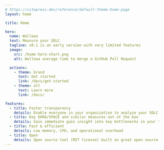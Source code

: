 ```yaml
---
# https://vitepress.dev/reference/default-theme-home-page
layout: home

title: Home

hero:
  name: Wallowa
  text: Measure your SDLC
  tagline: v0.1 is an early version with very limited features
  image:
    src: /home-hero-chart.png
    alt: Wallowa average time to merge a GitHub Pull Request

  actions:
    - theme: brand
      text: Get started
      link: /docs/get-started
    - theme: alt
      text: Learn more
      link: /docs/

features:
  - title: Foster transparency
    details: Enable everyone in your organization to analyze your SDLC data using tools they're already familiar with
  - title: Key DORA/SPACE and similar measures out of the box
    details: Gain immediate gain insight into key bottlenecks in your tooling and processes
  - title: Fast & efficient
    details: Low memory, CPU, and operational overhead
  - title: Open
    details: Open source tool (MIT license) built on great open source tools
---
```

